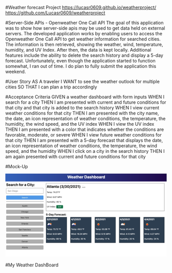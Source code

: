 #Weather forecast Project
https://lucasr0609.github.io/weatherproject/
https://github.com/Lucasr0609/weatherproject

#Server-Side APIs - Openweather One Call API
The goal of this application was to show how server-side apis may be used to get data held on external servers. The developed application works by enabling users to access the Openweather One Call API to get weather information for searched cities. The information is then retrieved, showing the weather, wind, temperature, humidity, and UV Index. After then, the data is kept locally. Additional features include the ability to delete the search history and display a 5-day forecast. Unfortunately, even though the application started to function somewhat, I ran out of time. I do plan to fully submit the application this weekend.

#User Story
AS A traveler
I WANT to see the weather outlook for multiple cities
SO THAT I can plan a trip accordingly

#Acceptance Criteria
GIVEN a weather dashboard with form inputs
WHEN I search for a city
THEN I am presented with current and future conditions for that city and that city is added to the search history
WHEN I view current weather conditions for that city
THEN I am presented with the city name, the date, an icon representation of weather conditions, the temperature, the humidity, the wind speed, and the UV index
WHEN I view the UV index
THEN I am presented with a color that indicates whether the conditions are favorable, moderate, or severe
WHEN I view future weather conditions for that city
THEN I am presented with a 5-day forecast that displays the date, an icon representation of weather conditions, the temperature, the wind speed, and the humidity
WHEN I click on a city in the search history
THEN I am again presented with current and future conditions for that city

#Mock-Up

<img src="./assets/image/06-server-side-apis-homework-demo.png">


#My Weather DashBoard

<img scr="./assets/image/lucasr0609.github.io_weatherproject_.png">

